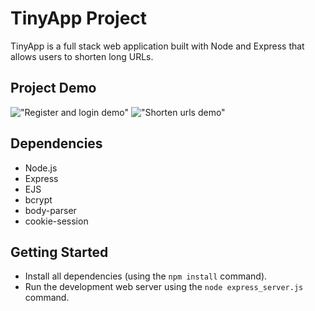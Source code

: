 # TinyApp Project

TinyApp is a full stack web application built with Node and Express that allows users to shorten long URLs.

## Project Demo

!["Register and login demo"](https://github.com/Thomassky28/TinyApp/blob/master/docs/Register-login.gif)
!["Shorten urls demo"](https://github.com/Thomassky28/TinyApp/blob/master/docs/Shorten-urls%20.gif)



## Dependencies

- Node.js
- Express
- EJS
- bcrypt
- body-parser
- cookie-session

## Getting Started

- Install all dependencies (using the `npm install` command).
- Run the development web server using the `node express_server.js` command.

